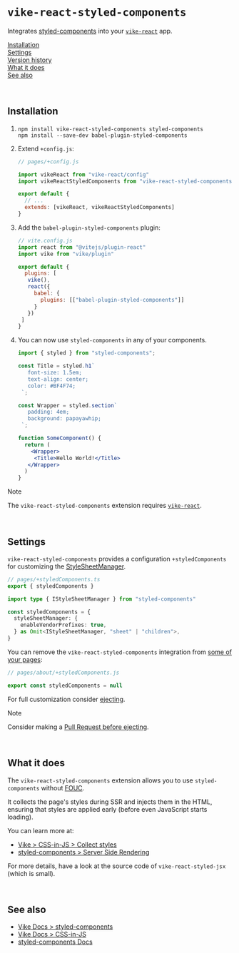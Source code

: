 # `vike-react-styled-components`

Integrates [styled-components](https://styled-components.com) into your [`vike-react`](https://vike.dev/vike-react) app.

[Installation](#installation)  
[Settings](#settings)  
[Version history](https://github.com/vikejs/vike-react/blob/main/packages/vike-react-styled-components/CHANGELOG.md)  
[What it does](#what-it-does)  
[See also](#see-also)  

<br/>

## Installation

1. ```
   npm install vike-react-styled-components styled-components
   npm install --save-dev babel-plugin-styled-components
   ```
   
2. Extend `+config.js`:
   ```js
   // pages/+config.js

   import vikeReact from "vike-react/config"
   import vikeReactStyledComponents from "vike-react-styled-components/config"

   export default {
     // ...
     extends: [vikeReact, vikeReactStyledComponents]
   }
   ```

3. Add the `babel-plugin-styled-components` plugin:
   ```js
   // vite.config.js
   import react from "@vitejs/plugin-react"
   import vike from "vike/plugin"
   
   export default {
     plugins: [
      vike(),
      react({
        babel: {
          plugins: [["babel-plugin-styled-components"]]
        }
      })
    ]
   }
   ```

4. You can now use `styled-components` in any of your components.
   ```jsx
   import { styled } from "styled-components";

   const Title = styled.h1`
      font-size: 1.5em;
      text-align: center;
      color: #BF4F74;
    `;

   const Wrapper = styled.section`
      padding: 4em;
      background: papayawhip;
    `;

   function SomeComponent() {
     return (
       <Wrapper>
        <Title>Hello World!</Title>
      </Wrapper>
     )
   }
   ```

> [!NOTE]
> The `vike-react-styled-components` extension requires [`vike-react`](https://vike.dev/vike-react).

<br/>

## Settings

`vike-react-styled-components` provides a configuration `+styledComponents` for customizing the [StyleSheetManager](https://styled-components.com/docs/api#stylesheetmanager).

```ts
// pages/+styledComponents.ts
export { styledComponents }

import type { IStyleSheetManager } from "styled-components"

const styledComponents = {
  styleSheetManager: {
    enableVendorPrefixes: true,
  } as Omit<IStyleSheetManager, "sheet" | "children">,
}
```

You can remove the `vike-react-styled-components` integration from [some of your pages](https://vike.dev/config#inheritance):

```js
// pages/about/+styledComponents.js

export const styledComponents = null
```

For full customization consider [ejecting](https://vike.dev/eject).

> [!NOTE]
> Consider making a [Pull Request before ejecting](https://vike.dev/eject#when-to-eject).

<br/>

## What it does

The `vike-react-styled-components` extension allows you to use `styled-components` without [FOUC](https://en.wikipedia.org/wiki/Flash_of_unstyled_content).

It collects the page's styles during SSR and injects them in the HTML, ensuring that styles are applied early (before even JavaScript starts loading).

You can learn more at:
 - [Vike > CSS-in-JS > Collect styles](https://vike.dev/css-in-js#collect-styles)
 - [styled-components > Server Side Rendering](https://styled-components.com/docs/advanced#server-side-rendering)

For more details, have a look at the source code of `vike-react-styled-jsx` (which is small).

<br/>

## See also

- [Vike Docs > styled-components](https://vike.dev/styled-components)
- [Vike Docs > CSS-in-JS](https://vike.dev/css-in-js)
- [styled-components Docs](https://styled-components.com/docs)
